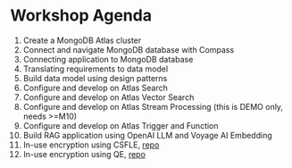 # Workshop Agenda

1. Create a MongoDB Atlas cluster 
2. Connect and navigate MongoDB database with Compass 
3. Connecting application to MongoDB database
4. Translating requirements to data model
5. Build data model using design patterns
6. Configure and develop on Atlas Search
7. Configure and develop on Atlas Vector Search
8. Configure and develop on Atlas Stream Processing (this is DEMO only, needs >=M10)
9. Configure and develop on Atlas Trigger and Function
10. Build RAG application using OpenAI LLM and Voyage AI Embedding
11. In-use encryption using CSFLE, [repo](https://github.com/fk-mongodb-workshops/01_merchant/tree/main/csfle)
12. In-use encryption using QE, [repo](https://github.com/fk-mongodb-workshops/01_merchant/tree/main/queryable_encryption)
